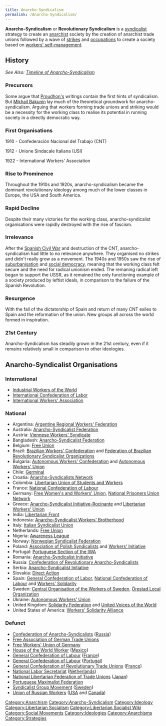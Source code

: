 ```yaml
---
title: Anarcho-Syndicalism
permalink: /Anarcho-Syndicalism/
---
```


**Anarcho-Syndicalism** or **Revolutionary Syndicalism** is a
[syndicalist](Syndicalism.md "wikilink") strategy to create an
[anarchist](Anarchism.md "wikilink") society by the creation of anarchist
trade unions followed by a wave of [strikes](Strike.md "wikilink") and
[occupations](Workplace_Occupation.md "wikilink") to create a society based
on [workers' self-management](Workers'_Self-Management.md "wikilink").



## History

*See Also: [Timeline of
Anarcho-Syndicalism](Timeline_of_Anarcho-Syndicalism.md "wikilink")*

### Precursors

Some argue that [Proudhon's](Pierre-Joseph_Proudhon.md "wikilink") writings
contain the first hints of syndicalism. But [Mikhail
Bakunin](Mikhail_Bakunin.md "wikilink") lay much of the theoretical
groundwork for anarcho-syndicalism. Arguing that workers forming trade
unions and striking would be a necessity for the working class to
realise its potential in running society in a directly democratic way.

### First Organisations

1910 - Confederación Nacional del Trabajo (CNT)

1912 - Unione Sindacale Italiana (USI)

1922 - International Workers' Association

### Rise to Prominence

Throughout the 1910s and 1920s, anarcho-syndicalism became the dominant
revolutionary ideology among much of the lower classes in Europe, the
USA and South America.

### Rapid Decline

Despite their many victories for the working class, anarcho-syndicalist
organisations were rapidly destroyed with the rise of fascism.

### Irrelevance

After the [Spanish Civil War](Spanish_Civil_War.md "wikilink") and
destruction of the CNT, anarcho-syndicalism had little to no relevance
anywhere. They organised no strikes and didn't really grow as a
movement. The 1940s and 1950s saw the rise of
[suburbanisation](Suburbia.md "wikilink") and [social
democracy](Social_Democracy.md "wikilink"), meaning that the working class
felt secure and the need for radical unionism ended. The remaning
radical left began to support the USSR, as it remained the only
functioning example of a society produced by leftist ideals, in
comparison to the failure of the Spanish Revolution.

### Resurgence

With the fall of the dictatorship of Spain and return of many CNT exiles
to Spain and the reformation of the union. New groups all across the
world formed in inspiration.

### 21st Century

Anarcho-Syndicalism has steadily grown in the 21st century, even if it
remains relatively small in comparison to other ideologies.

## Anarcho-Syndicalist Organisations

### International

- [Industrial Workers of the
  World](Industrial_Workers_of_the_World.md "wikilink")
- [International Confederation of
  Labor](International_Confederation_of_Labor.md "wikilink")
- [International Workers'
  Association](International_Workers'_Association.md "wikilink")

### National

- Argentina: [Argentine Regional Workers'
  Federation](Argentine_Regional_Workers'_Federation.md "wikilink")
- Australia: [Anarcho-Syndicalist
  Federation](Anarcho-Syndicalist_Federation_(Australia).md "wikilink")
- Austria: [Viennese Workers'
  Syndicate](Viennese_Workers'_Syndicate.md "wikilink")
- Bangladesh: [Anarcho-Syndicalist
  Federation](Anarcho-Syndicalist_Federation_(Bangladesh).md "wikilink")
- Belgium: [Free Union](Free_Union_(Netherlands_and_Belgium).md "wikilink")
- Brazil: [Brazilian Workers'
  Confederation](Brazilian_Workers'_Confederation.md "wikilink") and
  [Federation of Brazilian Revolutionary Syndicalist
  Organizations](Federation_of_Brazilian_Revolutionary_Syndicalist_Organizations.md "wikilink")
- Bulgaria: [Autonomous Workers'
  Confederation](Autonomous_Workers'_Confederation_(Bulgaria).md "wikilink")
  and [Autonomous Workers'
  Union](Autonomous_Workers'_Union_(Bulgaria).md "wikilink")
- Chile: [Germinal](Germinal_(Chile).md "wikilink")
- Croatia: [Anarcho-Syndicalists
  Network](Anarcho-Syndicalists_Network_(Croatia).md "wikilink")
- Colombia: [Libertarian Union of Students and
  Workers](Libertarian_Union_of_Students_and_Workers_(Colombia).md "wikilink")
- France: [National Confederation of
  Labour](National_Confederation_of_Labour.md "wikilink")
- Germany: [Free Women's and Workers'
  Union](Free_Women's_and_Workers'_Union.md "wikilink"), [National
  Prisoners Union
  Network](National_Prisoners_Union_Network_(Germany).md "wikilink")
- Greece: [Anarcho-Syndicalist
  Initiative-Rocinante](Anarcho-Syndicalist_Initiative-Rocinante_(Greece).md "wikilink")
  and [Libertarian Workers'
  Union](Libertarian_Workers'_Union_(Greece).md "wikilink")
- India: [Libertarian Front](Libertarian_Front_(India).md "wikilink")
- Indonesia: [Anarcho-Syndicalist Workers'
  Brotherhood](Anarcho-Syndicalist_Workers'_Brotherhood_(Indonesia).md "wikilink")
- Italy: [Italian Syndicalist
  Union](Italian_Syndicalist_Union.md "wikilink")
- Netherlands: [Free
  Union](Free_Union_(Netherlands_and_Belgium).md "wikilink")
- Nigeria: [Awareness League](Awareness_League_(Nigeria).md "wikilink")
- Norway: [Norwegian Syndicalist
  Federation](Norwegian_Syndicalist_Federation.md "wikilink")
- Poland: [Association of Polish
  Syndicalists](Association_of_Polish_Syndicalists_(Poland).md "wikilink")
  and [Workers' Initiative](Workers'_Initiative_(Poland).md "wikilink")
- Portugal: [Portuguese Section of the
  IWA](Portuguese_Section_(IWA).md "wikilink")
- Romania: [Anarcho-Syndicalist
  Initiative](Anarcho-Syndicalist_Initiative_(Romania).md "wikilink")
- Russia: [Confederation of Revolutionary
  Anarcho-Syndicalists](Confederation_of_Revolutionary_Anarcho-Syndicalists_(Russia).md "wikilink")
- Serbia: [Anarcho-Syndicalist
  Initiative](Anarcho-Syndicalist_Initiative_(Serbia).md "wikilink")
- Slovakia: [Direct Action](Direct_Action_(Slovakia).md "wikilink")
- Spain: [General Confederation of
  Labor](General_Confederation_of_Labor_(Spain).md "wikilink"), [National
  Confederation of
  Labour](National_Confederation_of_Labour_(Spain).md "wikilink") and
  [Workers' Solidarity](Workers'_Solidarity_(Spain).md "wikilink")
- Sweden: [Central Organisation of the Workers of
  Sweden](Central_Organisation_of_the_Workers_of_Sweden.md "wikilink"),
  [Örestad Local Organization](Örestad_Local_Organization.md "wikilink")
- Ukraine: [Autonomous Workers'
  Union](Autonomous_Workers'_Union_(Ukraine).md "wikilink")
- United Kingdom: [Solidarity
  Federation](Solidarity_Federation_(UK).md "wikilink") and [United Voices
  of the World](United_Voices_of_the_World_(UK).md "wikilink")
- United States of America: [Workers' Solidarity
  Alliance](Workers'_Solidarity_Alliance_(USA).md "wikilink")

### Defunct

- [Confederation of
  Anarcho-Syndicalists](Confederation_of_Anarcho-Syndicalists_(Russia).md "wikilink")
  ([Russia](Russia.md "wikilink"))
- [Free Association of German Trade
  Unions](Free_Association_of_German_Trade_Unions.md "wikilink")
- [Free Workers' Union of
  Germany](Free_Workers'_Union_of_Germany.md "wikilink")
- [House of the World
  Worker](House_of_the_World_Worker_(Mexico).md "wikilink")
  ([Mexico](Mexico.md "wikilink"))
- [General Confederation of
  Labour](General_Confederation_of_Labour_(France).md "wikilink")
  ([France](France.md "wikilink"))
- [General Confederation of
  Labour](General_Confederation_of_Labour_(Portugal).md "wikilink")
  ([Portugal](Portugal.md "wikilink"))
- [General Confederation of Revolutionary Trade
  Unions](General_Confederation_of_Revolutionary_Trade_Unions_(France).md "wikilink")
  ([France](France.md "wikilink"))
- [National Labor
  Secretariat](National_Labor_Secretariat_(Netherlands).md "wikilink")
  ([Netherlands](Netherlands.md "wikilink"))
- [National Libertarian Federation of Trade
  Unions](National_Libertarian_Federation_of_Trade_Unions_(Japan).md "wikilink")
  ([Japan](Japan.md "wikilink"))
- [Portuguese Maximalist
  Federation](Portuguese_Maximalist_Federation_(Portugal).md "wikilink")
- [Syndicalist Group
  Movement](Syndicalist_Group_Movement_(Sweden).md "wikilink")
  ([Sweden](Sweden.md "wikilink"))
- [Union of Russian
  Workers](Union_of_Russian_Workers_(USA_and_Canada).md "wikilink")
  ([USA](United_States_of_America.md "wikilink") and
  [Canada](Canada.md "wikilink"))

[Category:Anarchism](Category:Anarchism.md "wikilink")
[Category:Anarcho-Syndicalism](Category:Anarcho-Syndicalism.md "wikilink")
[Category:Ideology](Category:Ideology.md "wikilink") [Category:Libertarian
Socialism](Category:Libertarian_Socialism.md "wikilink")
[Category:Libertarian Socialist
Wiki](Category:Libertarian_Socialist_Wiki.md "wikilink") [Category:Social
Movements](Category:Social_Movements.md "wikilink")
[Category:Ideologies](Category:Ideologies.md "wikilink")
[Category:Anarchisms](Category:Anarchisms.md "wikilink")
[Category:Strategies](Category:Strategies.md "wikilink")